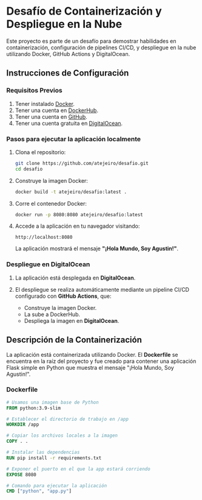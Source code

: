 # Desafío de Containerización y Despliegue en la Nube

Este proyecto es parte de un desafío para demostrar habilidades en containerización, configuración de pipelines CI/CD, y despliegue en la nube utilizando Docker, GitHub Actions y DigitalOcean.

## Instrucciones de Configuración

### Requisitos Previos
1. Tener instalado [Docker](https://www.docker.com/get-started).
2. Tener una cuenta en [DockerHub](https://hub.docker.com/).
3. Tener una cuenta en [GitHub](https://github.com/).
4. Tener una cuenta gratuita en [DigitalOcean](https://www.digitalocean.com/).

### Pasos para ejecutar la aplicación localmente

1. Clona el repositorio:

    ```bash
    git clone https://github.com/atejeiro/desafio.git
    cd desafio
    ```

2. Construye la imagen Docker:

    ```bash
    docker build -t atejeiro/desafio:latest .
    ```

3. Corre el contenedor Docker:

    ```bash
    docker run -p 8080:8080 atejeiro/desafio:latest
    ```

4. Accede a la aplicación en tu navegador visitando:

    ```
    http://localhost:8080
    ```

    La aplicación mostrará el mensaje **"¡Hola Mundo, Soy Agustin!"**.

### Despliegue en DigitalOcean

1. La aplicación está desplegada en **DigitalOcean**.

2. El despliegue se realiza automáticamente mediante un pipeline CI/CD configurado con **GitHub Actions**, que:
    - Construye la imagen Docker.
    - La sube a DockerHub.
    - Despliega la imagen en **DigitalOcean**.

## Descripción de la Containerización

La aplicación está containerizada utilizando Docker. El **Dockerfile** se encuentra en la raíz del proyecto y fue creado para contener una aplicación Flask simple en Python que muestra el mensaje "¡Hola Mundo, Soy Agustin!".

### Dockerfile

```Dockerfile
# Usamos una imagen base de Python
FROM python:3.9-slim

# Establecer el directorio de trabajo en /app
WORKDIR /app

# Copiar los archivos locales a la imagen
COPY . .

# Instalar las dependencias
RUN pip install -r requirements.txt

# Exponer el puerto en el que la app estará corriendo
EXPOSE 8080

# Comando para ejecutar la aplicación 
CMD ["python", "app.py"]